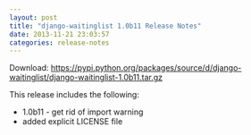```yaml
---
layout: post
title: "django-waitinglist 1.0b11 Release Notes"
date: 2013-11-21 23:03:57
categories: release-notes
---
```


Download: <https://pypi.python.org/packages/source/d/django-waitinglist/django-waitinglist-1.0b11.tar.gz>

This release includes the following:

* 1.0b11 - get rid of import warning
* added explicit LICENSE file
